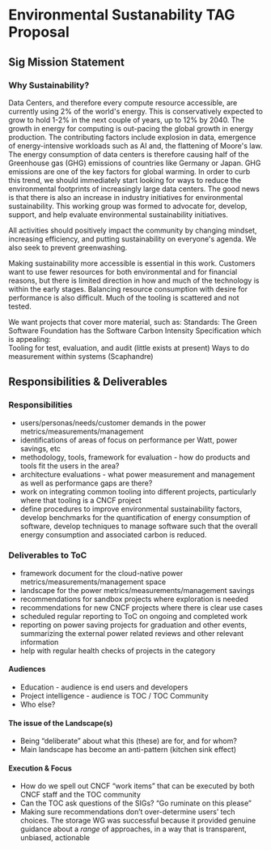 # Environmental Sustanability TAG Proposal

## Sig Mission Statement

### Why Sustainability? 

Data Centers, and therefore every compute resource accessible, are currently using 2% of the world's energy. This is conservatively expected to grow to hold 1-2% in the next couple of years, up to 12% by 2040. The growth in energy for computing is out-pacing the global growth in energy production. The contributing factors include explosion in data, emergence of energy-intensive workloads such as AI and, the flattening of Moore's law. The energy consumption of data centers is therefore causing half of the Greenhouse gas (GHG) emissions of countries like Germany or Japan. GHG emissions are one of the key factors for global warming. In order to curb this trend, we should immediately start looking for ways to reduce the environmental footprints of increasingly large data centers. The good news is that there is also an increase in industry initiatives for environmental sustainability. This working group was formed to advocate for, develop, support, and help evaluate environmental sustainability initiatives.  

All activities should positively impact the community by changing mindset, increasing efficiency, and putting sustainability on everyone's agenda.  We also seek to prevent greenwashing.

Making sustainability more accessible is essential in this work.  Customers want to use fewer resources for both environmental and for financial reasons, but there is limited direction in how and much of the technology is within the early stages.  Balancing resource consumption with desire for performance is also difficult.  Much of the tooling is scattered and not tested.

We want projects that cover more material, such as:
Standards:  The Green Software Foundation has the Software Carbon Intensity Specification which is appealing:  
Tooling for test, evaluation, and audit (little exists at present)
Ways to do measurement within systems (Scaphandre)

## Responsibilities & Deliverables

### Responsibilities

- users/personas/needs/customer demands in the power metrics/measurements/management
- identifications of areas of focus on performance per Watt, power savings, etc
- methodology, tools, framework for evaluation - how do products and tools fit the users in the area?
- architecture evaluations - what power measurement and management as well as performance gaps are there?
- work on integrating common tooling into different projects, particularly where that tooling is a CNCF project 
- define procedures to improve environmental sustainability factors, develop benchmarks for the quantification of energy consumption of software, develop techniques to manage software such that the overall energy consumption and associated carbon is reduced.

### Deliverables to ToC

- framework document for the cloud-native power metrics/measurements/management space
- landscape for the power metrics/measurements/management savings
- recommendations for sandbox projects where exploration is needed
- recommendations for new CNCF projects where there is clear use cases
- scheduled regular reporting to ToC on ongoing and completed work
- reporting on power saving projects for graduation and other events, summarizing the external power related reviews and other relevant information
- help with regular health checks of projects in the category

#### Audiences

- Education - audience is end users and developers
- Project intelligence - audience is TOC / TOC Community
- Who else?

#### The issue of the Landscape(s)

- Being “deliberate” about what this (these) are for, and for whom?
- Main landscape has become an anti-pattern (kitchen sink effect)

#### Execution & Focus

- How do we spell out CNCF “work items” that can be executed by both CNCF staff and the TOC community
- Can the TOC ask questions of the SIGs?  “Go ruminate on this please”
- Making sure recommendations don’t over-determine users’ tech choices.  The storage WG was successful because it provided genuine guidance about a *range* of approaches, in a way that is transparent, unbiased, actionable
